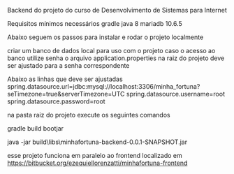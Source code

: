 Backend do projeto do curso de Desenvolvimento de Sistemas para Internet

Requisitos mínimos necessários
gradle
java 8
mariadb 10.6.5

Abaixo seguem os passos para instalar e rodar o projeto localmente

criar um banco de dados local para uso com o projeto
caso o acesso ao banco utilize senha o arquivo application.properties
na raiz do projeto deve ser ajustado para a senha correspondente

Abaixo as linhas que deve ser ajustadas
spring.datasource.url=jdbc:mysql://localhost:3306/minha_fortuna?seTimezone=true&serverTimezone=UTC
spring.datasource.username=root
spring.datasource.password=root

na pasta raiz do projeto execute os seguintes comandos

gradle build bootjar

java -jar build\libs\minhafortuna-backend-0.0.1-SNAPSHOT.jar



esse projeto funciona em paralelo ao frontend localizado em
https://bitbucket.org/ezequiellorenzatti/minhafortuna-frontend
